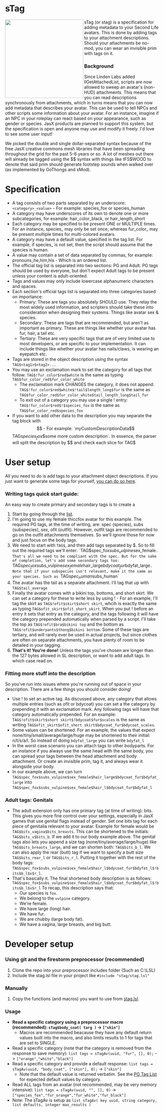 
# sTag
<img align="left" width="256" height="256" src="https://github.com/JasXSL/sTag/assets/6919137/fd424c10-a0b7-46f1-8fa3-7e7aac008920">

sTag (or stag) is a specification for adding metadata to your Second Life avatars. This is done by adding tags to your attachment descriptions. Should your attachments be no-mod, you can wear an invisible prim with tags on it.

### Background
Since Linden Labs added llGetAttachedList, scripts are now allowed to sweep an avatar's (non-HUD) attachments. This means that you can read descriptions synchronously from attachments, which in turns means that you can now add metadata that describes your avatar. This can be used to tell NPCs and other scripts some information about your avatar. For an instance, imagine if an NPC in your roleplay can react based on your appearance, such as gender or species. JasX products are planned to support this system, but the specification is open and anyone may use and modify it freely. I'd love to see some user input!

We picked the double and single dollar-separated syntax because of the free JasX creative commons mesh libraries that have been spreading throughout the grid for the past 5-6 years or so. A lot of meshes out there will already be tagged using the $$ syntax with things like tFS$WOOD to denote that said prim should generate footstep sounds when walked over (as implemented by GoThongs and xMod).

# Specification

- A tag consists of two parts separated by an underscore: `<category>_<value>` - For example: species_fox or species_human
- A category may have underscores of its own to denote one or more subcategories, for example: hair_color_black, or hair_length_short
- Each category may be specified to be present ONE or MULTIPLE times. For an instance, species_ may only be set once, whereas fur_color_ may be present multiple times for multi-colored avatars.
- A category may have a default value, specified in the tag list. For example, if species_ is not set, then the script should assume that the species is human.
- A value may contain a set of data separated by commas, for example: pronouns_he,him,his - Which is an ordered list.
- The official tag list is separated into two sections: PG and Adult. PG tags should be used by everyone, but don't expect Adult tags to be present unless your content is adult-oriented.
- Tags and values may only include lowercase alphanumeric characters and spaces.
- Each section's official tags list is separated into three categories based on importance: 
  - Primary: These are tags you absolutely SHOULD use. They relay the most widely used information, and scripters should take these into consideration when designing their systems. Things like avatar sex & species.
  - Secondary: These are tags that are recommended, but aren't as important as primary. These are things like whether your avatar has fur, hair, a tail etc.
  - Tertiary: These are very specific tags that are of very limited use to most developers, or are specific to your implementation. It can include things like whether your avatar has nails/claws, is wearing an eyepatch etc.
- Tags are stored in the object description using the syntax `TAG$<tag1>$<tag2>...`
- You may use an exclamation mark to set the category for all tags that follow: `TAG$!fur_color$red$white` is the same as typing `TAG$fur_color_red$fur_color_white`
  - The exclamation mark CHANGES the category, it does not append: `TAG$!fur_color$red$white$!tail$length_long$fur` is the same as `TAG$fur_color_red$fur_color_white$tail_length_long$tail_fur`
  - To exit out of a category you may use a single ! entry: `TAG$!fur_color$red$!$species_fox` is the same as `TAG$fur_color_red$species_fox`
- If you want to add other data to the description you may separate the tag block with $$ - For example: `myCustomDescriptionData$$TAG$species_fox$$some more custom description`. In essence, the parser will split the description by $$ and check each slice for TAG$ 

# User setup

All you need to do is add tags to your attachment object descriptions. If you just want to generate some tags for yourself, [you can do so here](https://jasxsl.github.io/sTag/).

### Writing tags quick start guide:

An easy way to create primary and secondary tags is to create a 

1. Start by going through the [list](/tags/PG.md).
2. I'm going to use my female thiccfox avatar for this example. The required PG tags, at the time of writing, are: spec (species), subs (subspecies), sex, ofit (outfit). However, outfit tags are recommended to go on the outfit attachments themselves. So we'll ignore those for now and just focus on the body tags.
3. We need to start with `TAG$`, and then add tags separated by $. So to fill out the required tags we'll enter: `TAG$spec_fox$subs_vulpine$sex_female`. That's all we need to be compliant with the spec. But for the sake of completion, let's add some secondary tags too: `TAG$spec_fox$subs_vulpine$sex_female$hair_large$bdycoat_fur$bdyfat_large`. Note that if your subspecies isn't relevant, make it the same as your species. Such as `TAG$spec_human$subs_human`
4. The avatar has the tail as a separate attachment. I'll tag that up with `TAG$tail_average`
5. Finally the avatar comes with a bikini top, bottoms, and short skirt. We can set a category for these to write less by using ! - For an example, I'll tag the skirt as `TAG$!ofit$skirt$short skirt`, whcih is exactly the same as typing `TAG$ofit_skirt$ofit_short_skirt`. When you put ! before an entry it sets that entry as the category, and the tags following it will have the category prepended automatically when parsed by a script. I'll take the top as `TAG$!ofit$bra$bikini top` and the bottom as `TAG$!ofit$underpants$thong$bikini bottom`. Some of these tags are tertiary, and will rarely ever be used in actual projects, but since clothes are often on separate attachments, you have plenty of room to be detailed in your tagging.
6. **That's it! You're done!** Unless the tags you've chosen are longer than the 127 bytes allowed in SL description, or want to add adult tags. In which case read on.

### Fitting more stuff into the description

So you've run into issues where you're running out of space in your description. There are a few things you should consider doing!

- Use ! to set an active tag. As discussed above, any category that allows multiple entries (such as ofit or bdycoat) you can set a the category by prepending it with an exclamation mark. Any following tags will have that category automatically prepended. For an example: `TAG$!ofit$skirt$short skirt$!bdycoat$fur$scales` is the same as writing `TAG$ofit_skirt$ofit_short skirt$bdycoat_fur$bdycoat_scales`.
- Some values can be shortened. For an example, the values that expect none/tiny/small/average/large/huge may be shortened to their initial: n/t/s/a/l. So instead of doing `bdyfat_large` you can write `bdyfat_l`
- In the worst case scenario you can attach tags to other bodyparts. For an instance if you always use the same head with the same body, you can spread your tags between the head attachment and body attachment. Or create an invisible prim, tag it, and always wear it alongside your body.
- In our example above, we can turn `TAG$spec_fox$subs_vulpine$sex_female$hair_large$bdycoat_fur$bdyfat_large` into `TAG$spec_fox$subs_vulpine$sex_female$hair_l$bdycoat_fur$bdyfat_l`

### Adult tags: Genitals

- The adult extension only has one primary tag (at time of writing): bits. This gives you more fine control over your settings, especially in JasX games that use genital flags instead of gender. Set one bits tag for each piece of genitalia relevant to your avatar. Example for female would be `TAG$bits_vagina$bits_breasts`. This can be shortened to the initials: `TAG$bits_v$bits_b`. If we add it to our body example above. The genital tags also lets you append a size tag (none/tiny/average/large/huge) like `TAG$bits_breasts_large`, and we can shorten both: `TAG$bits_b_l`. We can also apply the rear (butt) tag if we want to specify a butt size `TAG$bits_rear_l` or `TAG$bits_r_l`. Putting it together with the rest of the body tags: `TAG$spec_fox$subs_vulpine$sex_female$hair_l$bdycoat_fur$bdyfat_l$!bits$b_l$v$r_l`.
- That's basically it. The final shortened body description is as follows: 
  `TAG$spec_fox$subs_vulpine$sex_female$hair_l$bdycoat_fur$bdyfat_l$!bits$b_l$v$r_l` 
  To recap, this description says that: 
  - Our species is `fox`.
  - We belong to the `vulpine` category.
  - We're female.
  - We have large (long) hair.
  - We have fur.
  - We are chubby (large body fat).
  - We have a vagina, large breasts, and big butt.
  
# Developer setup

### Using git and the firestorm preprocessor (recommended)
1. Clone the repo into your preprocessor includes folder (Such as C:\LSL)
2. Include the stag.lsl file in your project like `#include "stag/stag.lsl"`

### Manually

1. Copy the functions (and macros) you want to use from [stag.lsl](/stag.lsl).


### Usage

- **Read a specific category using a preprocessor macro (recommended): `sTag$body_coat( targ )` -> `["skin"]`**
  - Macros are recommended beacause they have any default return values built into the macro, and also limits results to 1 for tags that are set to SINGLE.
- Read a specific category (note that the category is removed from the response to save memory): `list tags = sTagAv(uuid, "fur", [], 0);` -> `["orange","white","black"]`
- Read a specific category and provide a default response: `list tags = sTagAv(uuid, "body_coat", ["skin"], 0);` -> `["skin"]`
  - Note that the default value is returned verbatim. See the [PG Tag List](/tags/PG.md) for expected default values by category.
- Read ALL tags from an avatar (not recommended, may be very memory intensive): `list tags = sTagAv(uuid, "", [], 0)` -> `["species_fox","fur_orange","fur_white","fur_black"]`
- Note: The sTagAv is setup as `list sTagAv( key uuid, string category, list defaults, integer max_results )`


